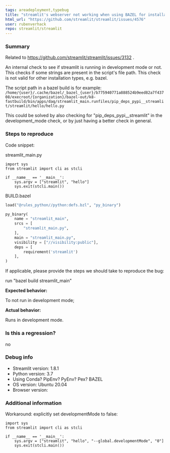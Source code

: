 ```yaml
---
tags: areadeployment,typebug
title: "streamlit's webserver not working when using BAZEL for installation bug"
html_url: "https://github.com/streamlit/streamlit/issues/4576"
user: rubenverhack
repo: streamlit/streamlit
---
```


### Summary

Related to https://github.com/streamlit/streamlit/issues/3132 .

An internal check to see if streamlit is running in development mode or not. This checks if some strings are present in the script's file path. This check is not valid for other installation types, e.g. bazel.

The script path in a bazel build is for example:
`/home/{user}/.cache/bazel/_bazel_{user}/b775940771a888524b9eed82a7f43708/execroot/{organization}/bazel-out/k8-fastbuild/bin/apps/daq/streamlit_main.runfiles/pip_deps_pypi__streamlit/streamlit/hello/hello.py`

This could be solved by also checking for "pip_deps_pypi__streamlit" in the development_mode check, or by just having a better check in general.

### Steps to reproduce

Code snippet:

streamlit_main.py
```
import sys
from streamlit import cli as stcli

if __name__ == '__main__':
    sys.argv = ["streamlit", "hello"]
    sys.exit(stcli.main())

```

BUILD.bazel
```python
load("@rules_python//python:defs.bzl", "py_binary")

py_binary(
    name = "streamlit_main",
    srcs = [
        "streamlit_main.py",
    ],
    main = "streamlit_main.py",
    visibility = ["//visibility:public"],
    deps = [
        requirement('streamlit')
    ],
)
```
If applicable, please provide the steps we should take to reproduce the bug:

run "bazel build streamlit_main"

**Expected behavior:**

To not run in development mode;

**Actual behavior:**

Runs in development mode. 

### Is this a regression?

no

### Debug info

- Streamlit version: 1.8.1
- Python version: 3.7
- Using Conda? PipEnv? PyEnv? Pex? BAZEL
- OS version: Ubuntu 20.04
- Browser version:

### Additional information

Workaround: explicitly set developmentMode to false:

```
import sys
from streamlit import cli as stcli

if __name__ == '__main__':
    sys.argv = ["streamlit", "hello", "--global.developmentMode", "0"]
    sys.exit(stcli.main())

```